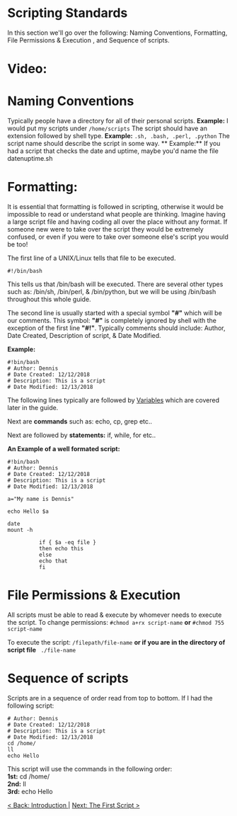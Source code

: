 # Scripting Standards
In this section we'll go over the following: Naming Conventions, Formatting, File Permissions & Execution , and Sequence of scripts.

# Video:

# Naming Conventions

Typically people have a directory for all of their personal scripts. **Example:** I would put my scripts under ```/home/scripts```
The script should have an extension followed by shell type. **Example:** ``` .sh, .bash, .perl, .python ```
The script name should describe the script in some way.  ** Example:** If you had a script that checks the date and uptime, maybe you'd name the file datenuptime.sh


# Formatting:
It is essential that formatting is followed in scripting, otherwise it would be impossible to read or understand what people are thinking. Imagine having a large script file and having coding all over the place without any format. If someone new were to take over the script they would be extremely confused, or even if you were to take over someone else's script you would be too!

The first line of a UNIX/Linux tells that file to be executed.
```
#!/bin/bash
```
This tells us that /bin/bash will be executed. There are several other types such as: /bin/sh, /bin/perl, & /bin/python, but we will be using /bin/bash throughout this whole guide.

The second line is usually started with a special symbol  **"#"** which will be our comments. This symbol: **"#"** is completely ignored by shell with the exception of the first line **"#!"**. Typically comments should include: Author, Date Created, Description of script, & Date Modified.

**Example:**
```
#!bin/bash
# Author: Dennis
# Date Created: 12/12/2018
# Description: This is a script
# Date Modified: 12/13/2018
```

The following lines typically are followed by [Variables](https://sxcdennis.github.io/basic-shell-scripting/Variables "Variables") which are covered later in the guide.

Next are **commands** such as: echo, cp, grep etc..

Next are followed by **statements:** if, while, for etc..

**An Example of a well formated script:**
```
#!bin/bash
# Author: Dennis
# Date Created: 12/12/2018
# Description: This is a script
# Date Modified: 12/13/2018

a="My name is Dennis"

echo Hello $a

date
mount -h

          if { $a -eq file }
          then echo this
          else
          echo that
          fi
```

# File Permissions & Execution
All scripts must be able to read & execute by whomever needs to execute the script.
To change permissions: ```#chmod a+rx script-name``` **or** ```#chmod 755 script-name```

To execute the script:   ```/filepath/file-name``` **or if you are in the directory of script file** ``` ./file-name```

# Sequence of scripts
Scripts are in a sequence of order read from top to bottom.
If I had the following script:
```
# Author: Dennis
# Date Created: 12/12/2018
# Description: This is a script
# Date Modified: 12/13/2018
cd /home/
ll
echo Hello
```

This script will use the commands in the following order: <br>
**1st:** cd /home/ <br>
**2nd:** ll <br>
**3rd:** echo Hello <br>



[ < Back: Introduction ](https://sxcdennis.github.io/basic-shell-scripting/README) | [ Next: The First Script >](https://sxcdennis.github.io/basic-shell-scripting/The%20First%20Script "The First Script")
